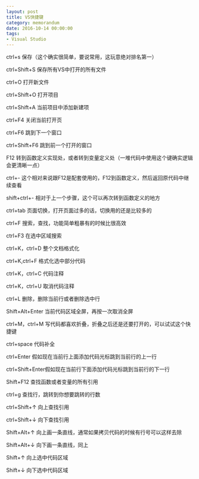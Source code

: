 ```yaml
---
layout: post
title: VS快捷键
category: memorandum
date: 2016-10-14 00:00:00
tags:
- Visual Studio
---
```


ctrl+s         保存（这个确实很简单，要说常用，这玩意绝对排名第一）

ctrl+Shift+S   保存所有VS中打开的所有文件

ctrl+O         打开新文件

ctrl+Shift+O   打开项目

ctrl+Shift+A   当前项目中添加新建项

ctrl+F4        关闭当前打开页

ctrl+F6        跳到下一个窗口

ctrl+Shift+F6  跳到前一个打开的窗口

F12            转到函数定义实现处，或者转到变量定义处（一堆代码中使用这个键确实逻辑会更清晰一点）

ctrl+-         这个相对来说跟F12是配套使用的，F12到函数定义，然后返回原代码中继续查看

shift+ctrl+-   相对于上一个步骤，这个可以再次转到函数定义的地方

ctrl+tab       页面切换，打开页面过多的话，切换用的还是比较多的

ctrl+F         搜索，查找，功能简单粗暴有的时候比很高效

ctrl+F3        在选中区域搜索

ctrl+K，ctrl+D 整个文档格式化

ctrl+K,ctrl+F  格式化选中部分代码

ctrl+K，ctrl+C  代码注释

ctrl+K，ctrl+U  取消代码注释

ctrl+L          删除，删除当前行或者删除选中行

Shift+Alt+Enter 当前代码区域全屏，再按一次取消全屏

ctrl+M，ctrl+M  写代码都喜欢折叠，折叠之后还是还要打开的，可以试试这个快捷键

ctrl+space      代码补全

ctrl+Enter      假如现在当前行上面添加代码光标跳到当前行的上一行

ctrl+Shift+Enter假如现在当前行下面添加代码光标跳到当前行的下一行

Shift+F12       查找函数或者变量的所有引用

ctrl+g          查找行，跳转到你想要跳转的行数

ctrl+Shift+↑    向上查找引用

ctrl+Shift+↓    向下查找引用

 

Shift+Alt+↑    向上画一条直线，通常如果拷贝代码的时候有行号可以这样去除

 

Shift+Alt+↓    向下画一条直线，同上

Shift+↑         向上选中代码区域

Shift+↓         向下选中代码区域


